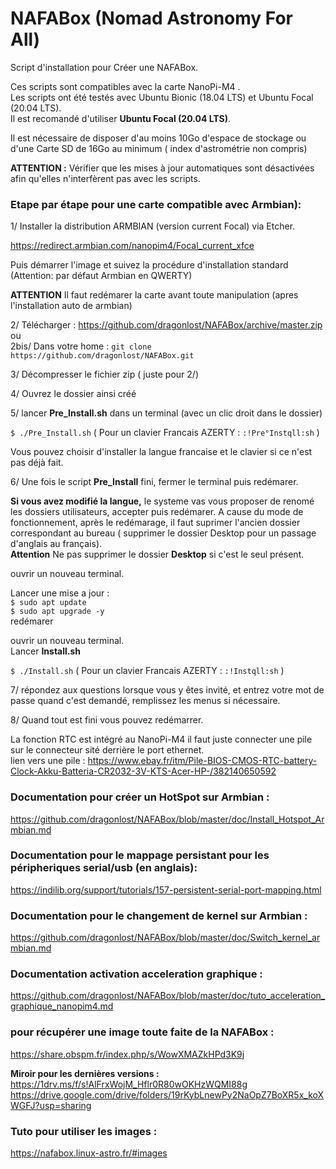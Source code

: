 # NAFABox (Nomad Astronomy For All)

Script d'installation pour Créer une NAFABox.

Ces scripts sont compatibles avec la carte NanoPi-M4 .   
Les scripts ont été testés avec Ubuntu Bionic (18.04 LTS) et Ubuntu Focal (20.04 LTS).  
Il est recomandé d'utiliser **Ubuntu Focal (20.04 LTS)**.

Il est nécessaire de disposer d'au moins 10Go d'espace de stockage ou d'une Carte SD de 16Go au minimum ( index d'astrométrie non compris)  

**ATTENTION :** Vérifier que les mises à jour automatiques sont désactivées afin qu'elles n'interfèrent pas avec les scripts.


### Etape par étape pour une carte compatible avec Armbian):

1/ Installer la distribution ARMBIAN (version current Focal) via Etcher.

https://redirect.armbian.com/nanopim4/Focal_current_xfce

Puis démarrer l'image et suivez la procédure d'installation standard (Attention: par défaut Armbian en QWERTY)

**ATTENTION** Il faut redémarer la carte avant toute manipulation (apres l'installation auto de armbian)   

2/ Télécharger :  https://github.com/dragonlost/NAFABox/archive/master.zip  
ou  
2bis/ Dans votre home : `git clone https://github.com/dragonlost/NAFABox.git`

3/ Décompresser le fichier zip ( juste pour 2/)

4/ Ouvrez le dossier ainsi créé

5/ lancer **Pre_Install.sh** dans un terminal (avec un clic droit dans le dossier)

`$ ./Pre_Install.sh` 
( Pour un clavier Francais AZERTY : `:!Pre°Instqll:sh` )

Vous pouvez choisir d'installer la langue francaise et le clavier si ce n'est pas déjà fait. 

6/ Une fois le script __Pre_Install__ fini, fermer le terminal puis redémarer.

__Si vous avez modifié la langue,__ le systeme vas vous proposer de renomé les dossiers utilisateurs, accepter puis redémarer. A cause du mode de fonctionnement, après le redémarage, il faut suprimer l'ancien dossier correspondant au bureau ( supprimer le dossier Desktop pour un passage d'anglais au français).    
__Attention__ Ne pas supprimer le dossier __Desktop__ si c'est le seul présent.

ouvrir un nouveau terminal.

Lancer une mise a jour :   
`$ sudo apt update`    
`$ sudo apt upgrade -y`    
redémarer

ouvrir un nouveau terminal.    
Lancer __Install.sh__

`$ ./Install.sh` 
( Pour un clavier Francais AZERTY : `:!Instqll:sh` ) 

7/ répondez aux questions lorsque vous y êtes invité, et entrez votre mot de passe quand c'est demandé, remplissez les menus si nécessaire.

8/ Quand tout est fini vous pouvez redémarrer.


La fonction RTC est intégré au NanoPi-M4 il faut juste connecter une pile sur le connecteur sité derrière le port ethernet.    
lien vers une pile : https://www.ebay.fr/itm/Pile-BIOS-CMOS-RTC-battery-Clock-Akku-Batteria-CR2032-3V-KTS-Acer-HP-/382140650592    


### Documentation pour créer un HotSpot sur Armbian :  
https://github.com/dragonlost/NAFABox/blob/master/doc/Install_Hotspot_Armbian.md   

### Documentation pour le mappage persistant pour les péripheriques serial/usb (en anglais):   
https://indilib.org/support/tutorials/157-persistent-serial-port-mapping.html

### Documentation pour le changement de kernel sur Armbian :
https://github.com/dragonlost/NAFABox/blob/master/doc/Switch_kernel_armbian.md

### Documentation activation acceleration graphique :
https://github.com/dragonlost/NAFABox/blob/master/doc/tuto_acceleration_graphique_nanopim4.md

### pour récupérer une image toute faite de la NAFABox :   
https://share.obspm.fr/index.php/s/WowXMAZkHPd3K9j

**Miroir pour les dernières versions :**  
https://1drv.ms/f/s!AlFrxWojM_Hflr0R80wOKHzWQMI88g    
https://drive.google.com/drive/folders/19rKybLnewPy2NaOpZ7BoXR5x_koXWGFJ?usp=sharing  

### Tuto pour utiliser les images :   
https://nafabox.linux-astro.fr/#images

